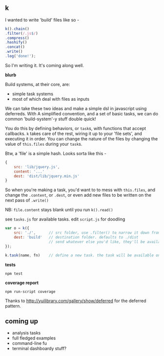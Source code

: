 k
-------
I wanted to write 'build' files like so -

```js
k().chain()
.filter(/.js$/)
.compress()
.hashify()
.concat()
.write()
.log('done!');
```

So I'm writing it. It's coming along well.

**blurb**

Build systems, at their core, are:
- simple task systems
- most of which deal with files as inputs

We can take these two ideas and make a simple dsl in javascript using deferreds. With A simplified convention, and a set of basic tasks, we can do common 'build-system'-y stuff double quick!

You do this by defining behaviors, or `task`s, with functions that accept callbacks. `k` takes care of the rest, wiring it up to your 'file sets', and executing it in order. You can change the nature of the files by changing the value of `this.files` during your `task`s.

Btw, a 'file' is a simple hash. Looks sorta like this -
```js
{
    src: 'lib/jquery.js',
	content: '...'
	dest: 'dist/lib/jquery.min.js'
}
```
So when you're making a task, you'd want to to mess with `this.files`, and change the `.content`, or `.dest`, or even add new files to be written on the next pass of `.write()`

NB: `file.content` stays blank until you run `k().read()`

see `tasks.js` for available tasks.
edit `script.js` for doodling

```js
var o = k({
	src: './',		// src folder, use .filter() to narrow it down from here. defaults to ./
	dest: 'build'	// destination folder. defaults to ./dist
					// send whatever else you'd like, they'll be available on this.config
});
```

```js
k.task(name, fn)	// define a new task. the task will be available on all further k() instances.
```

**tests**

`npm test`

**coverage report**

`npm run-script coverage`

Thanks to http://yuilibrary.com/gallery/show/deferred for the deferred pattern.


coming up
---------
- analysis tasks
- full fledged examples
- command-line fu
- terminal dashboardy stuff?
